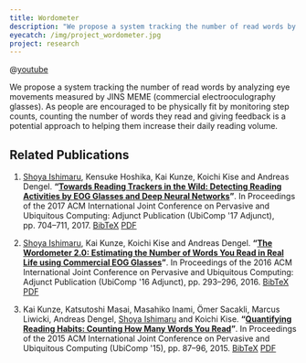 ```yaml
---
title: Wordometer
description: "We propose a system tracking the number of read words by analyzing eye movements measured by JINS MEME (commercial electrooculography glasses). As people are encouraged to be physically fit by monitoring step counts, counting the number of words they read and giving feedback is a potential approach to helping them increase their daily reading volume."
eyecatch: /img/project_wordometer.jpg
project: research
---
```


@[youtube](I-f_XuCpgAg)

We propose a system tracking the number of read words by analyzing eye movements measured by JINS MEME (commercial electrooculography glasses). As people are encouraged to be physically fit by monitoring step counts, counting the number of words they read and giving feedback is a potential approach to helping them increase their daily reading volume.

## Related Publications

<ol><li><p><span class="anchor-position" id="ishimaru2017towards"></span><u>Shoya Ishimaru</u>, Kensuke Hoshika, Kai Kunze, Koichi Kise and Andreas Dengel. <b>“<a href="#ishimaru2017towards" class="anchor-title">Towards Reading Trackers in the Wild: Detecting Reading Activities by EOG Glasses and Deep Neural Networks</a>”</b>. In Proceedings of the 2017 ACM International Joint Conference on Pervasive and Ubiquitous Computing: Adjunct Publication (UbiComp '17 Adjunct), pp.&nbsp;704–711, 2017. <a href="/bibtex/ishimaru2017towards.bib" target="_blank">BibTeX</a> <a href="/preprint/ishimaru2017towards.pdf" target="_blank">PDF</a></p></li><li><p><span class="anchor-position" id="ishimaru2016wordometer"></span><u>Shoya Ishimaru</u>, Kai Kunze, Koichi Kise and Andreas Dengel. <b>“<a href="#ishimaru2016wordometer" class="anchor-title">The Wordometer 2.0: Estimating the Number of Words You Read in Real Life using Commercial EOG Glasses</a>”</b>. In Proceedings of the 2016 ACM International Joint Conference on Pervasive and Ubiquitous Computing: Adjunct Publication (UbiComp '16 Adjunct), pp.&nbsp;293–296, 2016. <a href="/bibtex/ishimaru2016wordometer.bib" target="_blank">BibTeX</a> <a href="/preprint/ishimaru2016wordometer.pdf" target="_blank">PDF</a></p></li><li><p><span class="anchor-position" id="kunze2015quantifying"></span>Kai Kunze, Katsutoshi Masai, Masahiko Inami, Ömer Sacakli, Marcus Liwicki, Andreas Dengel, <u>Shoya Ishimaru</u> and Koichi Kise. <b>“<a href="#kunze2015quantifying" class="anchor-title">Quantifying Reading Habits: Counting How Many Words You Read</a>”</b>. In Proceedings of the 2015 ACM International Joint Conference on Pervasive and Ubiquitous Computing (UbiComp '15), pp.&nbsp;87–96, 2015. <a href="/bibtex/kunze2015quantifying.bib" target="_blank">BibTeX</a> <a href="/preprint/kunze2015quantifying.pdf" target="_blank">PDF</a></p></li></ol>